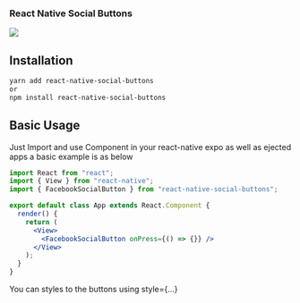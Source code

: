 ### React Native Social Buttons

<p>
<img src="https://github.com/virtumonde/react-native-social-buttons/blob/master/preview.png?raw=true"  style="border: 0; max-width: 40%;" />
</p>

## Installation

```bash
yarn add react-native-social-buttons
or
npm install react-native-social-buttons
```

## Basic Usage

Just Import and use <SocialButton> Component in your react-native expo as well as ejected apps
a basic example is as below

```jsx
import React from "react";
import { View } from "react-native";
import { FacebookSocialButton } from "react-native-social-buttons";

export default class App extends React.Component {
  render() {
    return (
      <View>
        <FacebookSocialButton onPress={() => {}} />
      </View>
    );
  }
}
```

You can styles to the buttons using style={...}
